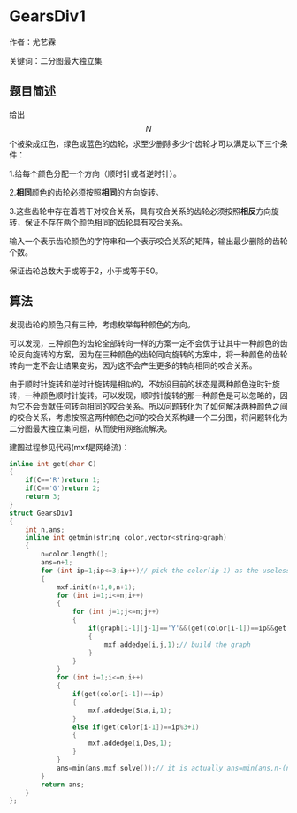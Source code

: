 # GearsDiv1

作者：尤艺霖

关键词：二分图最大独立集

## 题目简述

给出 $$N$$ 个被染成红色，绿色或蓝色的齿轮，求至少删除多少个齿轮才可以满足以下三个条件：

1.给每个颜色分配一个方向（顺时针或者逆时针）。

2.**相同**颜色的齿轮必须按照**相同**的方向旋转。

3.这些齿轮中存在着若干对咬合关系，具有咬合关系的齿轮必须按照**相反**方向旋转，保证不存在两个颜色相同的齿轮具有咬合关系。

输入一个表示齿轮颜色的字符串和一个表示咬合关系的矩阵，输出最少删除的齿轮个数。

保证齿轮总数大于或等于2，小于或等于50。

## 算法

发现齿轮的颜色只有三种，考虑枚举每种颜色的方向。

可以发现，三种颜色的齿轮全部转向一样的方案一定不会优于让其中一种颜色的齿轮反向旋转的方案，因为在三种颜色的齿轮同向旋转的方案中，将一种颜色的齿轮转向一定不会让结果变劣，因为这不会产生更多的转向相同的咬合关系。

由于顺时针旋转和逆时针旋转是相似的，不妨设目前的状态是两种颜色逆时针旋转，一种颜色顺时针旋转。可以发现，顺时针旋转的那一种颜色是可以忽略的，因为它不会贡献任何转向相同的咬合关系。所以问题转化为了如何解决两种颜色之间的咬合关系，考虑按照这两种颜色之间的咬合关系构建一个二分图，将问题转化为二分图最大独立集问题，从而使用网络流解决。

建图过程参见代码\(mxf是网络流\)：

```C++
inline int get(char C)
{
    if(C=='R')return 1;
    if(C=='G')return 2;
    return 3;
}
struct GearsDiv1
{
    int n,ans;
    inline int getmin(string color,vector<string>graph)
    {
        n=color.length(); 
        ans=n+1;
        for (int ip=1;ip<=3;ip++)// pick the color(ip-1) as the useless color
        {
            mxf.init(n+1,0,n+1);
            for (int i=1;i<=n;i++)
            {
                for (int j=1;j<=n;j++)
                {
                    if(graph[i-1][j-1]=='Y'&&(get(color[i-1])==ip&&get(color[j-1])==ip%3+1))
                    {
                        mxf.addedge(i,j,1);// build the graph
                    }
                }
            }
            for (int i=1;i<=n;i++)
            {
                if(get(color[i-1])==ip)
                {
                    mxf.addedge(Sta,i,1);
                }
                else if(get(color[i-1])==ip%3+1)
                {
                    mxf.addedge(i,Des,1);
                }
            }
            ans=min(ans,mxf.solve());// it is actually ans=min(ans,n-(n-mxf.solve()))
        }
        return ans;
    }
};
```



